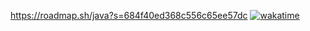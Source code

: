 https://roadmap.sh/java?s=684f40ed368c556c65ee57dc
[![wakatime](https://github-readme-stats.vercel.app/api/wakatime?username=@its9mygod&layout=compact&theme=dracula)](https://wakatime.com/@its9mygod)
